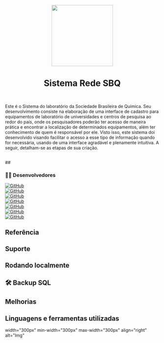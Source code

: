 
<div align="center">
  <img height="200" src="https://github.com/liviacarvalho07/Rede-SBQ/blob/main/logo.png?raw=true" />
</div>

###
<h1 align="center">Sistema Rede SBQ</h1>

</br>

<p> Este é o Sistema do laboratório da Sociedade Brasileira de Química. Seu desenvolvimento consiste na elaboração de uma interface de cadastro para equipamentos de laboratório de universidades e centros de pesquisa ao redor do país, onde os pesquisadores poderão ter acesso de maneira prática e encontrar a localização de determinados equipamentos, além ter conhecimento de quem é responsável por ele. Visto isso, este sistema doi desenvolvido visando facilitar o acesso a esse tipo de informação quando for necessária, usando de uma interface agradável e plenamente intuitiva. A seguir, detalham-se as etapas de sua criação. </p>

</br>
## <h3 align="left">👩‍💻  Desenvolvedores </h3>

[![GitHub](https://img.shields.io/badge/GitHub-Livia-181717?style=for-the-badge&logo=github&logoColor=white)](https://github.com/liviacarvalho07) <br>
[![GitHub](https://img.shields.io/badge/GitHub-Alanna-181717?style=for-the-badge&logo=github&logoColor=white)](https://github.com/) <br>
[![GitHub](https://img.shields.io/badge/GitHub-Luiza-181717?style=for-the-badge&logo=github&logoColor=white)](https://github.com/) <br>
[![GitHub](https://img.shields.io/badge/GitHub-Matheus-181717?style=for-the-badge&logo=github&logoColor=white)](https://github.com/) <br>
[![GitHub](https://img.shields.io/badge/GitHub-Henry-181717?style=for-the-badge&logo=github&logoColor=white)](https://github.com/) <br>
[![GitHub](https://img.shields.io/badge/GitHub-Emerson-181717?style=for-the-badge&logo=github&logoColor=white)](https://github.com/) <br>
[![GitHub](https://img.shields.io/badge/GitHub-Kalel-181717?style=for-the-badge&logo=github&logoColor=white)](https://github.com/) <br>

## Referência
 
## Suporte

## Rodando localmente

## 🛠 Backup SQL

## Melhorias

## Linguagens e ferramentas utilizadas 



width="300px" min-width="300px" max-width="300px" align="right" alt="Img"
